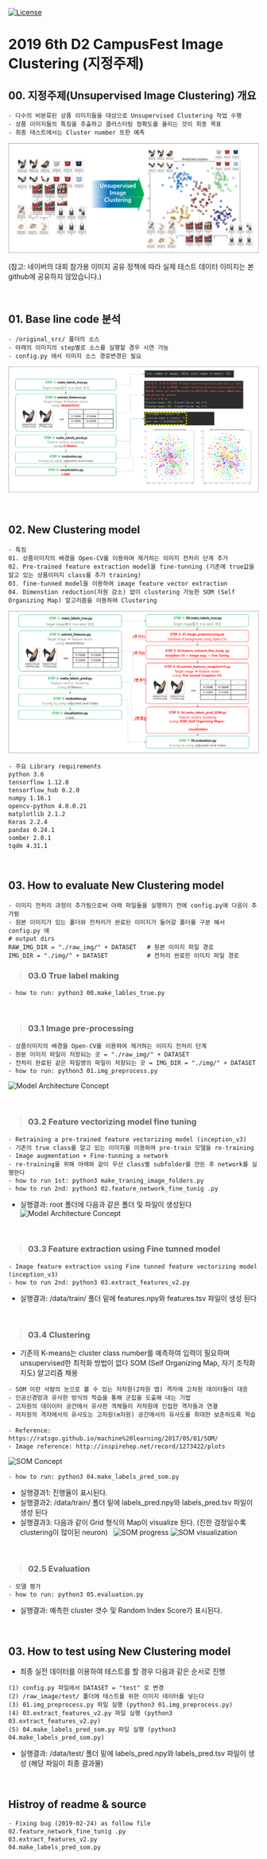 [![License](https://img.shields.io/badge/License-Apache%202.0-blue.svg)](https://opensource.org/licenses/Apache-2.0)

# 2019 6th D2 CampusFest Image Clustering (지정주제)
## 00. 지정주제(Unsupervised Image Clustering) 개요
```
- 다수의 비분류된 상품 이미지들을 대상으로 Unsupervised Clustering 작업 수행
- 상품 이미지들의 특징을 추출하고 클러스터링 정확도를 올리는 것이 최종 목표 
- 최종 테스트에서는 Cluster number 또한 예측 
```
![샘플 이미지](./doc/fig_1-1.png)

(참고: 네이버의 대회 참가용 이미지 공유 정책에 따라 실제 테스트 데이터 이미지는 본 github에 공유하지 않았습니다.)
 
&nbsp;
## 01. Base line code 분석
```
- /original_src/ 폴더의 소스
- 아래의 이미지의 step별로 소스를 실행할 경우 시연 가능
- config.py 에서 이미지 소스 경로변경은 필요
```
![베이스 코드분석 이미지](./doc/fig_2-2.png)
 
&nbsp;
## 02. New Clustering model 
```
- 특징
01. 상품이미지의 배경을 Open-CV를 이용하여 제거하는 이미지 전처리 단계 추가
02. Pre-trained feature extraction model을 fine-tunning (기존에 true값을 알고 있는 상품이미지 class를 추가 training)
03. fine-tunned model을 이용하여 image feature vector extraction
04. Dimenstion reduction(차원 감소) 없이 clustering 가능한 SOM (Self Organizing Map) 알고리즘을 이용하여 Clustering
```
![Model Architecture Concept](./doc/fig_3-2.png)

```
- 주요 Library requirements
python 3.6
tensorflow 1.12.0
tensorflow_hub 0.2.0
numpy 1.16.1
opencv-python 4.0.0.21
matplotlib 2.1.2
Keras 2.2.4
pandas 0.24.1
somber 2.0.1
tqdm 4.31.1
```

&nbsp;
## 03. How to evaluate New Clustering model 
```
- 이미지 전처리 과정이 추가됨으로써 아래 파일들을 실행하기 전에 config.py에 다음이 추가됨
- 원본 이미지가 있는 폴더와 전처리가 완료된 이미지가 들어갈 폴더를 구분 해서 config.py 에  
# output dirs
RAW_IMG_DIR = "./raw_img/" + DATASET   # 원본 이미지 파일 경로
IMG_DIR = "./img/" + DATASET           # 전처리 완료한 이미지 파일 경로
```


>### 03.0 True label making
```
- how to run: python3 00.make_lables_true.py
```
&nbsp;

>### 03.1 Image pre-processing
```
- 상품이미지의 배경을 Open-CV를 이용하여 제거하는 이미지 전처리 단계
- 원분 이미지 파일이 저장되는 곳 = "./raw_img/" + DATASET   
- 전처리 완료된 같은 파일명의 파일이 저장되는 곳 = IMG_DIR = "./img/" + DATASET  
- how to run: python3 01.img_preprocess.py
````
![Model Architecture Concept](./doc/fig_4-1.png)

&nbsp;

>### 03.2 Feature vectorizing model fine tuning
```
- Retraining a pre-trained feature vectorizing model (inception_v3)
- 기존의 true class를 알고 있는 이미지를 이용하여 pre-train 모델을 re-training
- Image augmentation + Fine-tunning a network
- re-training을 위해 아래와 같이 우선 class별 subfolder를 만든 후 network를 실행한다
- how to run 1st: python3 make_traning_image_folders.py
- how to run 2nd: python3 02.feature_network_fine_tunig .py
```
- 실행결과: root 폴더에 다음과 같은 폴더 및 파일이 생성된다
![Model Architecture Concept](./doc/fig_4-2.png)

&nbsp;

>### 03.3 Feature extraction using Fine tunned model
```
- Image feature extraction using Fine tunned feature vectorizing model (inception_v3)
- how to run 2nd: python3 03.extract_features_v2.py
```
- 실행결과: /data/train/ 폴더 밑에 features.npy와 features.tsv 파일이 생성 된다

&nbsp;
>### 03.4 Clustering
- 기존의 K-means는 cluster class number를 예측하여 입력이 필요하며 unsupervised한 최적화 방법이 없다
SOM (Self Organizing Map, 자기 조직화 지도) 알고리즘 채용
```
- SOM 이란 사람의 눈으로 볼 수 있는 저차원(2차원 맵) 격자에 고차원 데이터들이 대응
- 인공신경망과 유사한 방식의 학습을 통해 군집을 도출해 내는 기법
- 고차원의 데이이터 공간에서 유사한 객체들이 저차원에 인접한 격자들과 연결
- 저차원의 격자에서의 유사도는 고차원(m차원) 공간에서의 유사도를 최대한 보존하도록 학습

- Reference: https://ratsgo.github.io/machine%20learning/2017/05/01/SOM/ 
- Image reference: http://inspirehep.net/record/1273422/plots
```
![SOM Concept](./doc/fig_5-1.png) 
```
- how to run: python3 04.make_labels_pred_som.py
```
- 실행결과1: 진행율이 표시된다.
- 실행결과2: /data/train/ 폴더 밑에 labels_pred.npy와 labels_pred.tsv 파일이 생성 된다
- 실행결과3: 다음과 같이 Grid 형식의 Map이 visualize 된다. (진한 검정일수록 clustering이 많이된 neuron)
&nbsp;
![SOM progress](./doc/fig_6-2.png) 
![SOM visualization](./doc/fig_6-1.png) 

&nbsp;
>### 02.5 Evaluation
```
- 모델 평가
- how to run: python3 05.evaluation.py
```
- 실행결과: 예측한 cluster 갯수 및 Random Index Score가 표시된다.

&nbsp;
## 03. How to test using New Clustering model 
- 최종 실전 데이터를 이용하여 테스트를 할 경우 다음과 같은 순서로 진행
```
(1) config.py 파일에서 DATASET = "test" 로 변경
(2) /raw_image/test/ 폴더에 테스트를 위한 이미지 데이터를 넣는다
(3) 01.img_preprocess.py 파일 실행 (python3 01.img_preprocess.py)
(4) 03.extract_features_v2.py 파일 실행 (python3 03.extract_features_v2.py)
(5) 04.make_labels_pred_som.py 파일 실행 (python3 04.make_labels_pred_som.py)
```
- 실행결과: /data/test/ 폴더 밑에 labels_pred.npy와 labels_pred.tsv 파일이 생성 (해당 파일이 최종 결과물)


&nbsp;
## Histroy of readme & source
```
- Fixing bug (2019-02-24) as follow file
02.feature_network_fine_tunig .py
03.extract_features_v2.py
04.make_labels_pred_som.py
```


